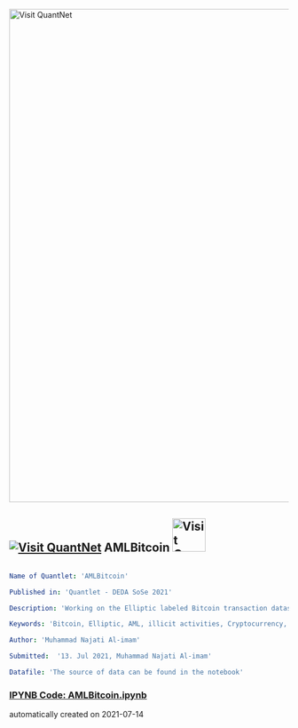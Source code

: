 [<img src="https://github.com/QuantLet/Styleguide-and-FAQ/blob/master/pictures/banner.png" width="888" alt="Visit QuantNet">](http://quantlet.de/)

## [<img src="https://github.com/QuantLet/Styleguide-and-FAQ/blob/master/pictures/qloqo.png" alt="Visit QuantNet">](http://quantlet.de/) **AMLBitcoin** [<img src="https://github.com/QuantLet/Styleguide-and-FAQ/blob/master/pictures/QN2.png" width="60" alt="Visit QuantNet 2.0">](http://quantlet.de/)

```yaml

Name of Quantlet: 'AMLBitcoin'

Published in: 'Quantlet - DEDA SoSe 2021'

Description: 'Working on the Elliptic labeled Bitcoin transaction dataset, an attempt is made to detect illicit activities using different Machine Learning models'

Keywords: 'Bitcoin, Elliptic, AML, illicit activities, Cryptocurrency, Random Forest, XGBoost, Neural Network ' 

Author: 'Muhammad Najati Al-imam'

Submitted:  '13. Jul 2021, Muhammad Najati Al-imam'

Datafile: 'The source of data can be found in the notebook'

```

### [IPYNB Code: AMLBitcoin.ipynb](AMLBitcoin.ipynb)


automatically created on 2021-07-14
